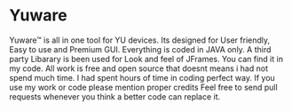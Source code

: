 # Yuware
Yuware™ is all in one tool for YU devices. Its designed for User friendly, Easy to use and Premium GUI.
Everything is coded in JAVA only.
A third party Libarary is been used for Look and feel of JFrames. You can find it in my code.
All work is free and open source that doesnt means i had not spend much time. I had spent hours of time in coding perfect way. If you use my work or code please mention proper credits
Feel free to send pull requests whenever you think a better code can replace it.

